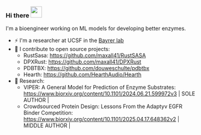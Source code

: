 ### Hi there <img src="https://raw.githubusercontent.com/MartinHeinz/MartinHeinz/master/wave.gif" width="30px">

I'm a bioengineer working on ML models for developing better enzymes.

* ⚡ I'm a researcher at UCSF in the [Bayrer lab](https://bayrerlab.ucsf.edu/)
* 🚀 I contribute to open source projects:
  * RustSasa: https://github.com/maxall41/RustSASA
  * DPXRust: https://github.com/maxall41/DPXRust
  * PDBTBX: https://github.com/douweschulte/pdbtbx
  * Hearth: https://github.com/HearthAudio/Hearth
* 🔬 Research:
  * VIPER: A General Model for Prediction of Enzyme Substrates:  https://www.biorxiv.org/content/10.1101/2024.06.21.599972v3 | SOLE AUTHOR |
  * Crowdsourced Protein Design: Lessons From the Adaptyv EGFR Binder Competition: https://www.biorxiv.org/content/10.1101/2025.04.17.648362v2 | MIDDLE AUTHOR |
